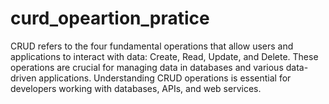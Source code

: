 # curd_opeartion_pratice
CRUD refers to the four fundamental operations that allow users and applications to interact with data: Create, Read, Update, and Delete. These operations are crucial for managing data in databases and various data-driven applications. Understanding CRUD operations is essential for developers working with databases, APIs, and web services.
